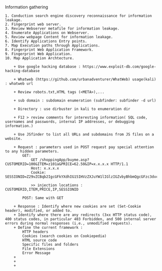 Information gathering

	1. Conduction search engine discovery reconnaissance for information leakage.
	2. Fingerprint web server.
	3. Review Webserver metafile for information leakage.
	4. Enumerate Applications on Webserver.
	5. Review webpage Content for information leakage.
	6. Identify Applications Entry points.
	7. Map Execution paths through Applications.
	8. Fingerprint Web Application Framework.
	9. Fingerprint Web Application.
	10. Map Application Archtecture.

		+ Use google hacking database : https://www.exploit-db.com/google-hacking-database
		
		+ Whatweb (https://github.com/urbanadventurer/WhatWeb) usage(kali) : whatweb url
		
		+ Review robots.txt,HTML tags (<META>),...
		
		+ sub domain : subdomain enumeration (subfinder: subfinder -d url)
		
		+ Directory : use dirbuster in kali to enumeration dir 
		
		+ F12 > review comments for interesting information( SQL code, usernames and passwords, internal IP addresses, or debugging information.)
		
		+ Use JSfinder to list all URLs and subdomains from JS files on a website.
			
		+ Request : parameters used in POST request pay special attention to any hidden parameters.
			GET: 
				GET /shoppingApp/buyme.asp?CUSTOMERID=100&ITEM=z101a&PRICE=62.50&IP=x.x.x.x HTTP/1.1
				Host: x.x.x.x
				Cookie: SESSIONID=Z29vZCBqb2IgcGFkYXdhIG15IHVzZXJuYW1lIGlzIGZvbyBhbmQgcGFzc3dvcmQgaXMgYmFy
					
				>> injection locations : CUSTOMERID,ITEM,PRICE,IP,SESSIONID
				
			POST: Same with GET
				
		+ Response : Identify where new cookies are set (Set-Cookie header), modified, or added to.
		+ Identify where there are any redirects (3xx HTTP status code), 400 status codes, in particular 403 Forbidden, and 500 internal server errors during normal responses (i.e., unmodified requests).
		+ Define the current framework :
			HTTP headers
			Cookies (search cookies on Cookiepedia)
			HTML source code
			Specific files and folders
			File Extensions
			Error Message
		+ 
		+ 
		+ 
		
